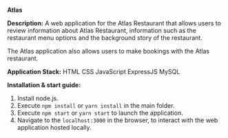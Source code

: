 **Atlas**

**Description:**
A web application for the Atlas Restaurant that allows users to review information about Atlas Restaurant, information such as the restaurant menu options and the background story of the restaurant.

The Atlas application also allows users to make bookings with the Atlas restaurant.

**Application Stack:**
HTML
CSS
JavaScript
ExpressJS
MySQL

**Installation & start guide:**
1. Install node.js.
2. Execute `npm install` or `yarn install` in the main folder.
3. Execute `npm start` or `yarn start` to launch the application.
4. Navigate to the `localhost:3000` in the browser, to interact with the web application hosted locally.
